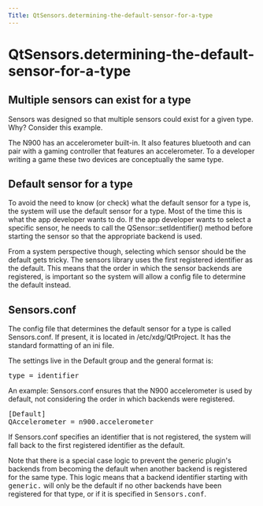 ```yaml
---
Title: QtSensors.determining-the-default-sensor-for-a-type
---
```


# QtSensors.determining-the-default-sensor-for-a-type

<span class="subtitle"></span>
<!-- $$$determining-the-default-sensor-for-a-type.html-description -->
<h2>Multiple sensors can exist for a type</h2>
<p>Sensors was designed so that multiple sensors could exist for a given type. Why? Consider this example.</p>
<p>The N900 has an accelerometer built-in. It also features bluetooth and can pair with a gaming controller that features an accelerometer. To a developer writing a game these two devices are conceptually the same type.</p>
<h2>Default sensor for a type</h2>
<p>To avoid the need to know (or check) what the default sensor for a type is, the system will use the default sensor for a type. Most of the time this is what the app developer wants to do. If the app developer wants to select a specific sensor, he needs to call the QSensor::setIdentifier() method before starting the sensor so that the appropriate backend is used.</p>
<p>From a system perspective though, selecting which sensor should be the default gets tricky. The sensors library uses the first registered identifier as the default. This means that the order in which the sensor backends are registered, is important so the system will allow a config file to determine the default instead.</p>
<h2>Sensors.conf</h2>
<p>The config file that determines the default sensor for a type is called Sensors.conf. If present, it is located in /etc/xdg/QtProject. It has the standard formatting of an ini file.</p>
<p>The settings live in the Default group and the general format is:</p>
<pre class="cpp">type <span class="operator">=</span> identifier</pre>
<p>An example: Sensors.conf ensures that the N900 accelerometer is used by default, not considering the order in which backends were registered.</p>
<pre class="cpp"><span class="operator">[</span>Default<span class="operator">]</span>
<span class="type">QAccelerometer</span> <span class="operator">=</span> n900<span class="operator">.</span>accelerometer</pre>
<p>If Sensors.conf specifies an identifier that is not registered, the system will fall back to the first registered identifier as the default.</p>
<p>Note that there is a special case logic to prevent the generic plugin's backends from becoming the default when another backend is registered for the same type. This logic means that a backend identifier starting with <tt>generic.</tt> will only be the default if no other backends have been registered for that type, or if it is specified in <tt>Sensors.conf</tt>.</p>
<!-- @@@determining-the-default-sensor-for-a-type.html -->

